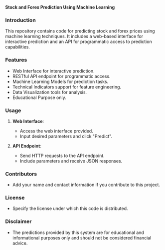 **Stock and Forex Prediction Using Machine Learning**

### Introduction
This repository contains code for predicting stock and forex prices using machine learning techniques. It includes a web-based interface for interactive prediction and an API for programmatic access to prediction capabilities.

### Features
- Web Interface for interactive prediction.
- RESTful API endpoint for programmatic access.
- Machine Learning Models for prediction tasks.
- Technical Indicators support for feature engineering.
- Data Visualization tools for analysis.
- Educational Purpose only.

### Usage
1. **Web Interface**:
   - Access the web interface provided.
   - Input desired parameters and click "Predict".

2. **API Endpoint**:
   - Send HTTP requests to the API endpoint.
   - Include parameters and receive JSON responses.

### Contributors
- Add your name and contact information if you contribute to this project.

### License
- Specify the license under which this code is distributed.

### Disclaimer
- The predictions provided by this system are for educational and informational purposes only and should not be considered financial advice.
